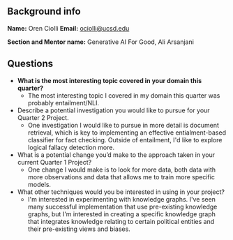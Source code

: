 ## Background info

**Name:** Oren Ciolli
**Email:** ociolli@ucsd.edu

**Section and Mentor name:** Generative AI For Good, Ali Arsanjani

## Questions
- **What is the most interesting topic covered in your domain this quarter?**
  -  The most interesting topic I covered in my domain this quarter was probably entailment/NLI.
- Describe a potential investigation you would like to pursue for your Quarter 2 Project.
  - One investigation I would like to pursue in more detail is document retrieval, which is key to implementing an effective entialment-based classifier for fact checking. Outside of entailment, I'd like to explore logical fallacy detection more. 
- What is a potential change you’d make to the approach taken in your current Quarter 1 Project?
  - One change I would make is to look for more data, both data with more observations and data that allows me to train more specific models.
- What other techniques would you be interested in using in your project?
  - I'm interested in experimenting with knowledge graphs. I've seen many successful implementation that use pre-existing knowledge graphs, but I'm interested in creating a specific knowledge graph that integrates knowledge relating to certain political entities and their pre-existing views and biases.
